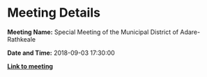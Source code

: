 # Meeting Details

**Meeting Name:** Special Meeting of the Municipal District of Adare-Rathkeale

**Date and Time:** 2018-09-03 17:30:00

**<a href="https://www.limerick.ie/council/whats-on/special-meeting-municipal-district-adare-rathkeale-11" target="_blank">Link to meeting</a>**
